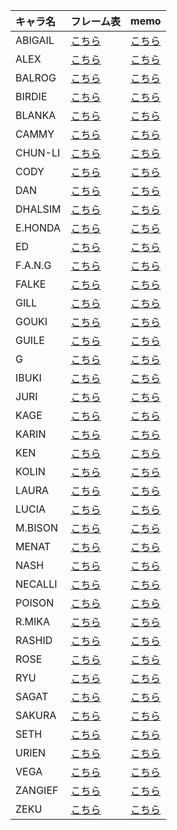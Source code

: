 | キャラ名 | フレーム表 | memo
|:--|:--|:--
|ABIGAIL| [こちら](https://game.capcom.com/cfn/sfv/character/abigail/frame/table )| [こちら](https://m06t4ke.github.io/sfv/abigail)  
|ALEX|    [こちら](https://game.capcom.com/cfn/sfv/character/alex/frame/table    )| [こちら](https://m06t4ke.github.io/sfv/alex)     
|BALROG|  [こちら](https://game.capcom.com/cfn/sfv/character/balrog/frame/table  )| [こちら](https://m06t4ke.github.io/sfv/balrog)   
|BIRDIE|  [こちら](https://game.capcom.com/cfn/sfv/character/birdie/frame/table  )| [こちら](https://m06t4ke.github.io/sfv/birdie)   
|BLANKA|  [こちら](https://game.capcom.com/cfn/sfv/character/blanka/frame/table  )| [こちら](https://m06t4ke.github.io/sfv/blanka)   
|CAMMY|   [こちら](https://game.capcom.com/cfn/sfv/character/cammy/frame/table   )| [こちら](https://m06t4ke.github.io/sfv/cammy)    
|CHUN-LI| [こちら](https://game.capcom.com/cfn/sfv/character/chun-li/frame/table )| [こちら](https://m06t4ke.github.io/sfv/chun-li)  
|CODY|    [こちら](https://game.capcom.com/cfn/sfv/character/cody/frame/table    )| [こちら](https://m06t4ke.github.io/sfv/cody)     
|DAN|     [こちら](https://game.capcom.com/cfn/sfv/character/dan/frame/table     )| [こちら](https://m06t4ke.github.io/sfv/dan)     
|DHALSIM| [こちら](https://game.capcom.com/cfn/sfv/character/dhalsim/frame/table )| [こちら](https://m06t4ke.github.io/sfv/dhalsim)    
|E.HONDA| [こちら](https://game.capcom.com/cfn/sfv/character/ehonda/frame/table  )| [こちら](https://m06t4ke.github.io/sfv/ehonda)    
|ED|      [こちら](https://game.capcom.com/cfn/sfv/character/ed/frame/table      )| [こちら](https://m06t4ke.github.io/sfv/ed)     
|F.A.N.G| [こちら](https://game.capcom.com/cfn/sfv/character/fang/frame/table    )| [こちら](https://m06t4ke.github.io/sfv/fang)     
|FALKE|   [こちら](https://game.capcom.com/cfn/sfv/character/falke/frame/table   )| [こちら](https://m06t4ke.github.io/sfv/falke)    
|GILL|    [こちら](https://game.capcom.com/cfn/sfv/character/gill/frame/table    )| [こちら](https://m06t4ke.github.io/sfv/gill)     
|GOUKI|   [こちら](https://game.capcom.com/cfn/sfv/character/gouki/frame/table   )| [こちら](https://m06t4ke.github.io/sfv/gouki)    
|GUILE|   [こちら](https://game.capcom.com/cfn/sfv/character/guile/frame/table   )| [こちら](https://m06t4ke.github.io/sfv/guile)    
|G|       [こちら](https://game.capcom.com/cfn/sfv/character/g/frame/table       )| [こちら](https://m06t4ke.github.io/sfv/g)     
|IBUKI|   [こちら](https://game.capcom.com/cfn/sfv/character/ibuki/frame/table   )| [こちら](https://m06t4ke.github.io/sfv/ibuki)    
|JURI|    [こちら](https://game.capcom.com/cfn/sfv/character/juri/frame/table    )| [こちら](https://m06t4ke.github.io/sfv/juri)     
|KAGE|    [こちら](https://game.capcom.com/cfn/sfv/character/kage/frame/table    )| [こちら](https://m06t4ke.github.io/sfv/kage)     
|KARIN|   [こちら](https://game.capcom.com/cfn/sfv/character/karin/frame/table   )| [こちら](https://m06t4ke.github.io/sfv/karin)    
|KEN|     [こちら](https://game.capcom.com/cfn/sfv/character/ken/frame/table     )| [こちら](https://m06t4ke.github.io/sfv/ken)     
|KOLIN|   [こちら](https://game.capcom.com/cfn/sfv/character/kolin/frame/table   )| [こちら](https://m06t4ke.github.io/sfv/kolin)                  
|LAURA|   [こちら](https://game.capcom.com/cfn/sfv/character/laura/frame/table   )| [こちら](https://m06t4ke.github.io/sfv/laura)    
|LUCIA|   [こちら](https://game.capcom.com/cfn/sfv/character/lucia/frame/table   )| [こちら](https://m06t4ke.github.io/sfv/lucia)    
|M.BISON| [こちら](https://game.capcom.com/cfn/sfv/character/mbison/frame/table  )| [こちら](https://m06t4ke.github.io/sfv/mbison)    
|MENAT|   [こちら](https://game.capcom.com/cfn/sfv/character/menat/frame/table   )| [こちら](https://m06t4ke.github.io/sfv/menat)    
|NASH|    [こちら](https://game.capcom.com/cfn/sfv/character/nash/frame/table    )| [こちら](https://m06t4ke.github.io/sfv/nash)     
|NECALLI| [こちら](https://game.capcom.com/cfn/sfv/character/necalli/frame/table )| [こちら](https://m06t4ke.github.io/sfv/necalli)    
|POISON|  [こちら](https://game.capcom.com/cfn/sfv/character/poison/frame/table  )| [こちら](https://m06t4ke.github.io/sfv/poison)    
|R.MIKA|  [こちら](https://game.capcom.com/cfn/sfv/character/rmika/frame/table   )| [こちら](https://m06t4ke.github.io/sfv/rmika)    
|RASHID|  [こちら](https://game.capcom.com/cfn/sfv/character/rashid/frame/table  )| [こちら](https://m06t4ke.github.io/sfv/rashid)    
|ROSE|    [こちら](https://game.capcom.com/cfn/sfv/character/rose/frame/table    )| [こちら](https://m06t4ke.github.io/sfv/rose)       
|RYU|     [こちら](https://game.capcom.com/cfn/sfv/character/ryu/frame/table     )| [こちら](https://m06t4ke.github.io/sfv/ryu)     
|SAGAT|   [こちら](https://game.capcom.com/cfn/sfv/character/sagat/frame/table   )| [こちら](https://m06t4ke.github.io/sfv/sagat)    
|SAKURA|  [こちら](https://game.capcom.com/cfn/sfv/character/sakura/frame/table  )| [こちら](https://m06t4ke.github.io/sfv/sakura)    
|SETH|    [こちら](https://game.capcom.com/cfn/sfv/character/seth/frame/table    )| [こちら](https://m06t4ke.github.io/sfv/seth)     
|URIEN|   [こちら](https://game.capcom.com/cfn/sfv/character/urien/frame/table   )| [こちら](https://m06t4ke.github.io/sfv/urien)    
|VEGA|    [こちら](https://game.capcom.com/cfn/sfv/character/vega/frame/table    )| [こちら](https://m06t4ke.github.io/sfv/vega)     
|ZANGIEF| [こちら](https://game.capcom.com/cfn/sfv/character/zangief/frame/table )| [こちら](https://m06t4ke.github.io/sfv/zangief)  
|ZEKU|    [こちら](https://game.capcom.com/cfn/sfv/character/zeku/frame/table    )| [こちら](https://m06t4ke.github.io/sfv/zeku)     
